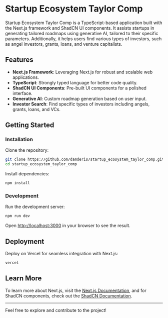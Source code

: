 # Startup Ecosystem Taylor Comp

Startup Ecosystem Taylor Comp is a TypeScript-based application built with the Next.js framework and ShadCN UI components. It assists startups in generating tailored roadmaps using generative AI, tailored to their specific parameters. Additionally, it helps users find various types of investors, such as angel investors, grants, loans, and venture capitalists.

## Features

- **Next.js Framework**: Leveraging Next.js for robust and scalable web applications.
- **TypeScript**: Strongly typed language for better code quality.
- **ShadCN UI Components**: Pre-built UI components for a polished interface.
- **Generative AI**: Custom roadmap generation based on user input.
- **Investor Search**: Find specific types of investors including angels, grants, loans, and VCs.

## Getting Started

### Installation

Clone the repository:

```bash
git clone https://github.com/damderis/startup_ecosystem_taylor_comp.git
cd startup_ecosystem_taylor_comp
```

Install dependencies:

```bash
npm install
```

### Development

Run the development server:

```bash
npm run dev
```

Open [http://localhost:3000](http://localhost:3000) in your browser to see the result.

## Deployment

Deploy on Vercel for seamless integration with Next.js:

```bash
vercel
```

## Learn More

To learn more about Next.js, visit the [Next.js Documentation](https://nextjs.org/docs), and for ShadCN components, check out the [ShadCN Documentation](https://shadcn.dev/).

---

Feel free to explore and contribute to the project!
